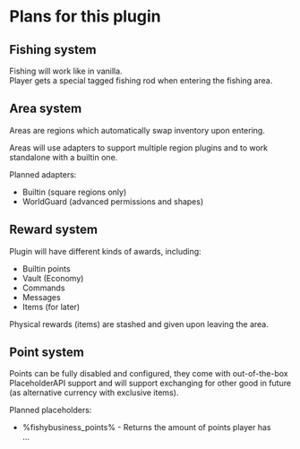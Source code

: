 # Plans for this plugin

## Fishing system

Fishing will work like in vanilla.  
Player gets a special tagged fishing rod when entering the fishing area.

## Area system

Areas are regions which automatically swap inventory upon entering.

Areas will use adapters to support multiple region plugins and to work
standalone with a builtin one.

Planned adapters:

- Builtin (square regions only)
- WorldGuard (advanced permissions and shapes)

## Reward system

Plugin will have different kinds of awards, including:

- Builtin points
- Vault (Economy)
- Commands
- Messages
- Items (for later)

Physical rewards (items) are stashed and given upon leaving the area.

## Point system

Points can be fully disabled and configured, they come with out-of-the-box
PlaceholderAPI support and will support exchanging for other good in future (as
alternative currency with exclusive items).

Planned placeholders:

- %fishybusiness_points% - Returns the amount of points player has  
  ...
